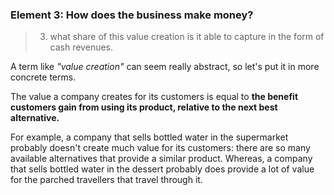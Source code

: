### **Element 3: How does the business make money?**

> 3. what share of this value creation is it able to capture in the form of cash revenues.

A term like *"value creation"* can seem really abstract, so let's put it in more concrete terms. 

The value a company creates for its customers is equal to **the benefit customers gain from using its product, relative to the next best alternative.** 

For example, a company that sells bottled water in the supermarket probably doesn't create much value for its customers: there are so many available alternatives that provide a similar product. Whereas, a company that sells bottled water in the dessert probably does provide a lot of value for the parched travellers that travel through it.